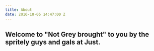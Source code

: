 ```yaml
---
title: About
date: 2016-10-05 14:47:00 Z
---
```


## Welcome to "Not Grey brought" to you by the spritely guys and gals at Just.